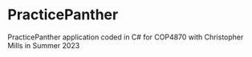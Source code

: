 # PracticePanther
PracticePanther application coded in C# for COP4870 with Christopher Mills in Summer 2023
